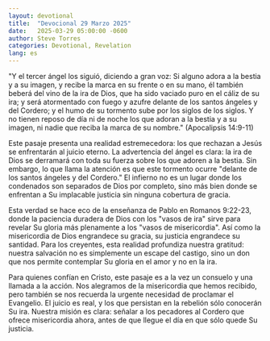 ```yaml
---
layout: devotional
title:  "Devocional 29 Marzo 2025"
date:   2025-03-29 05:00:00 -0600
author: Steve Torres
categories: Devotional, Revelation
lang: es
---
```


<div class="scripture">
  "Y el tercer ángel los siguió, diciendo a gran voz: Si alguno adora a la bestia y a su imagen, y recibe la marca en su frente o en su mano, él también beberá del vino de la ira de Dios, que ha sido vaciado puro en el cáliz de su ira; y será atormentado con fuego y azufre delante de los santos ángeles y del Cordero; y el humo de su tormento sube por los siglos de los siglos. Y no tienen reposo de día ni de noche los que adoran a la bestia y a su imagen, ni nadie que reciba la marca de su nombre." (Apocalipsis 14:9-11)
</div>

Este pasaje presenta una realidad estremecedora: los que rechazan a Jesús se enfrentarán al juicio eterno. La advertencia del ángel es clara: la ira de Dios se derramará con toda su fuerza sobre los que adoren a la bestia. Sin embargo, lo que llama la atención es que este tormento ocurre "delante de los santos ángeles y del Cordero." El infierno no es un lugar donde los condenados son separados de Dios por completo, sino más bien donde se enfrentan a Su implacable justicia sin ninguna cobertura de gracia.

Esta verdad se hace eco de la enseñanza de Pablo en Romanos 9:22-23, donde la paciencia duradera de Dios con los "vasos de ira" sirve para revelar Su gloria más plenamente a los "vasos de misericordia". Así como la misericordia de Dios engrandece su gracia, su justicia engrandece su santidad. Para los creyentes, esta realidad profundiza nuestra gratitud: nuestra salvación no es simplemente un escape del castigo, sino un don que nos permite contemplar Su gloria en el amor y no en la ira.

Para quienes confían en Cristo, este pasaje es a la vez un consuelo y una llamada a la acción. Nos alegramos de la misericordia que hemos recibido, pero también se nos recuerda la urgente necesidad de proclamar el Evangelio. El juicio es real, y los que persistan en la rebelión sólo conocerán Su ira. Nuestra misión es clara: señalar a los pecadores al Cordero que ofrece misericordia ahora, antes de que llegue el día en que sólo quede Su justicia.
